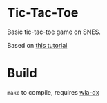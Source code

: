 # Tic-Tac-Toe

Basic tic-tac-toe game on SNES.

Based on [this tutorial](https://wiki.superfamicom.org/making-a-small-game-tic-tac-toe)

# Build

`make` to compile, requires [wla-dx](https://github.com/vhelin/wla-dx)

